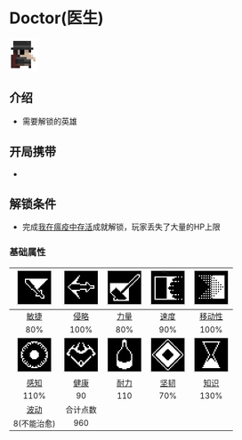 # Doctor(医生)

![](assetes/characters/Doctor.png)

## 介绍

- 需要解锁的英雄

## 开局携带

- 

## 解锁条件

- 完成[我在瘟疫中存活]()成就解锁，玩家丢失了大量的HP上限

### 基础属性

| ![Dexterity](assetes/stats/Dexterity.png) | ![Aggression](assetes/stats/Aggression.png) | ![Strength](assetes/stats/Strength.png) | ![Speed](assetes/stats/Speed.png) | ![Mobility](assetes/stats/Mobility.png) 
| :------: | :------: | :------: | :------: | :------:
| [敏捷](?file=012-属性/02-敏捷 "敏捷") | [侵略](?file=012-属性/03-侵略 "侵略") | [力量](?file=012-属性/04-力量 "力量") | [速度](?file=012-属性/05-速度 "速度") | [移动性](?file=012-属性/06-移动性 "移动性") 
| 80% | 100% | 80% | 90% | 100%
| ![Perception](assetes/stats/Perception.png) | ![Health](assetes/stats/Health.png) | ![Stamina](assetes/stats/Stamina.png) | ![Fortitude](assetes/stats/Fortitude.png) | ![Knowledge](assetes/stats/Knowledge.png)
| [感知](?file=012-属性/07-感知 "感知") | [健康](?file=012-属性/08-健康 "健康") | [耐力](?file=012-属性/09-耐力 "耐力") | [坚韧](?file=012-属性/10-坚韧 "坚韧") | [知识](?file=012-属性/11-知识 "知识")
| 110% | 90 | 110 | 70% | 130% 
| [波动](?file=007-物品/005-波动 "波动") | 合计点数 
| 8(不能治愈) | 960